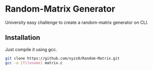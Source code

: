 # Random-Matrix Generator

University easy challenge to create a random-matrix generator on CLI.


## Installation

Just compile it using gcc.

```bash
git clone https://github.com/xyzz0/Random-Matrix.git
gcc -o [filename] matrix.c
```
